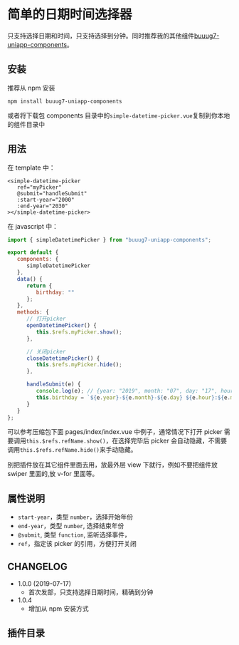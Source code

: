 # 简单的日期时间选择器

只支持选择日期和时间，只支持选择到分钟。同时推荐我的其他组件[buuug7-uniapp-components](https://www.npmjs.com/package/buuug7-uniapp-components)。

## 安装

推荐从 npm 安装

```
npm install buuug7-uniapp-components

```

或者将下载包 components 目录中的`simple-datetime-picker.vue`复制到你本地的组件目录中

## 用法

在 template 中：

```vue
<simple-datetime-picker
   ref="myPicker"
   @submit="handleSubmit"
   :start-year="2000"
   :end-year="2030"
></simple-datetime-picker>
```

在 javascript 中：

```javascript
import { simpleDatetimePicker } from "buuug7-uniapp-components";

export default {
   components: {
      simpleDatetimePicker
   },
   data() {
      return {
         birthday: ""
      };
   },
   methods: {
      // 打开picker
      openDatetimePicker() {
         this.$refs.myPicker.show();
      },

      // 关闭picker
      closeDatetimePicker() {
         this.$refs.myPicker.hide();
      },

      handleSubmit(e) {
         console.log(e); // {year: "2019", month: "07", day: "17", hour: "15", minute: "21"}
         this.birthday = `${e.year}-${e.month}-${e.day} ${e.hour}:${e.minute}`;
      }
   }
};
```

可以参考压缩包下面 pages/index/index.vue 中例子，通常情况下打开 picker 需要调用`this.$refs.refName.show()`，在选择完毕后 picker 会自动隐藏，不需要调用`this.$refs.refName.hide()`来手动隐藏。

别把插件放在其它组件里面去用，放最外层 view 下就行，例如不要把组件放 swiper 里面的,放 v-for 里面等。

## 属性说明

-  `start-year`，类型 `number`，选择开始年份
-  `end-year`，类型 `number`, 选择结束年份
-  `@submit`, 类型 `function`, 监听选择事件，
-  `ref`，指定该 picker 的引用，方便打开关闭

## CHANGELOG

-  1.0.0 (2019-07-17)
   -  首次发部，只支持选择日期时间，精确到分钟
-  1.0.4
   -  增加从 npm 安装方式

## 插件目录
